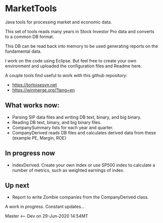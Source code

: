 # MarketTools
Java tools for processing market and economic data.

This set of tools reads many years in Stock Investor Pro data and converts to a common DB format.

This DB can be read back into memory to be used generating reports on the fundamental data.

I work on the code using Eclipse. But feel free to create your own environment and uploaded the configuration files and Readme here.

A couple tools find useful to work with this github repository:

* https://tortoisesvn.net
* https://winmerge.org/?lang=en

## What works now:
* Parsing SIP data files and writing DB text, binary, and big binary.
* Reading DB text, binary, and big binary files.
* CompanySummary lists for each year and quarter.
* CompanyDerived reads DB files and calculates derived data from these (example PE, Margin, ROE)

## In progress now
* IndexDerived. Create your own index or use SP500 index to calculate a number of metrics, such as weighted earnings of index.

## Up next
* Report to write Zombie companies from the CompanyDerived class.

A work in progress. Constant updates...

Master <-- Dev on 29-Jun-2020 14:54MT
